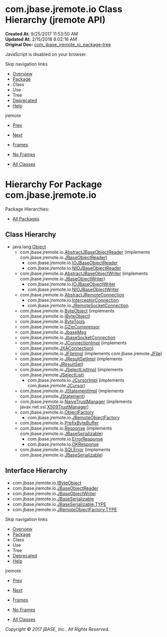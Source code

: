 # com.jbase.jremote.io Class Hierarchy (jremote   API)

**Created At:** 9/25/2017 11:53:50 AM  
**Updated At:** 2/15/2018 8:02:16 AM  
**Original Doc:** [com_jbase_jremote_io_package-tree](https://docs.jbase.com/39250-io/com_jbase_jremote_io_package-tree)  

<!--<br>    try {<br>        if (location.href.indexOf('is-external=true') == -1) {<br>            parent.document.title="com.jbase.jremote.io Class Hierarchy (jremote   API)";<br>        }<br>    }<br>    catch(err) {<br>    }<br>//-->
JavaScript is disabled on your browser.

Skip navigation links

- [Overview](../../../../overview-summary.html)
- [Package](/39250-io/com_jbase_jremote_io_package-summary)
- Class
- Use
- Tree
- [Deprecated](../../../../deprecated-list.html)
- [Help](../../../../help-doc.html)


jremote <br>

- [Prev](/39248-jremote/com_jbase_jremote_package-tree)
- [Next](/39251-charset/com_jbase_jremote_io_charset_package-tree)


- [Frames](../../../../index.html?com/jbase/jremote/io//39250-io/com_jbase_jremote_io_package-tree)
- [No Frames](/39250-io/com_jbase_jremote_io_package-tree)


- [All Classes](../../../../allclasses-noframe.html)


<!--<br>  allClassesLink = document.getElementById("allclasses\_navbar\_top");<br>  if(window==top) {<br>    allClassesLink.style.display = "block";<br>  }<br>  else {<br>    allClassesLink.style.display = "none";<br>  }<br>  //-->

# Hierarchy For Package com.jbase.jremote.io
Package Hierarchies:
- [All Packages](../../../../overview-tree.html)

## Class Hierarchy

- java.lang.[Object](http://java.sun.com/j2se/1.5.0/docs/api/java/lang/Object.html?is-external=true "class or interface in java.lang")
    - com.jbase.jremote.io.[AbstractJBaseObjectReader](/39250-io/com_jbase_jremote_io_abstractjbaseobjectreader "class in com.jbase.jremote.io") (implements com.jbase.jremote.io.[JBaseObjectReader](/39250-io/com_jbase_jremote_io_jbaseobjectreader "interface in com.jbase.jremote.io"))
        - com.jbase.jremote.io.[IOJBaseObjectReader](/39250-io/com_jbase_jremote_io_iojbaseobjectreader "class in com.jbase.jremote.io")
        - com.jbase.jremote.io.[NIOJBaseObjectReader](/39250-io/com_jbase_jremote_io_niojbaseobjectreader "class in com.jbase.jremote.io")
    - com.jbase.jremote.io.[AbstractJBaseObjectWriter](/39250-io/com_jbase_jremote_io_abstractjbaseobjectwriter "class in com.jbase.jremote.io") (implements com.jbase.jremote.io.[JBaseObjectWriter](/39250-io/com_jbase_jremote_io_jbaseobjectwriter "interface in com.jbase.jremote.io"))
        - com.jbase.jremote.io.[IOJBaseObjectWriter](/39250-io/com_jbase_jremote_io_iojbaseobjectwriter "class in com.jbase.jremote.io")
        - com.jbase.jremote.io.[NIOJBaseObjectWriter](/39250-io/com_jbase_jremote_io_niojbaseobjectwriter "class in com.jbase.jremote.io")
    - com.jbase.jremote.io.[AbstractJRemoteConnection](/39250-io/com_jbase_jremote_io_abstractjremoteconnection "class in com.jbase.jremote.io")
        - com.jbase.jremote.io.[InterceptorConnection](/39250-io/com_jbase_jremote_io_interceptorconnection "class in com.jbase.jremote.io")
        - com.jbase.jremote.io.[JRemoteSocketConnection](/39250-io/com_jbase_jremote_io_jremotesocketconnection "class in com.jbase.jremote.io")
    - com.jbase.jremote.io.[ByteObject](/39250-io/com_jbase_jremote_io_byteobject "class in com.jbase.jremote.io") (implements com.jbase.jremote.io.[IByteObject](/39250-io/com_jbase_jremote_io_ibyteobject "interface in com.jbase.jremote.io"))
    - com.jbase.jremote.io.[ByteTools](/39250-io/com_jbase_jremote_io_ByteTools "class in com.jbase.jremote.io")
    - com.jbase.jremote.io.[GZipCompressor](/39250-io/com_jbase_jremote_io_GZipCompressor "class in com.jbase.jremote.io")
    - com.jbase.jremote.io.[JbaseMsg](/39250-io/com_jbase_jremote_io_JbaseMsg "class in com.jbase.jremote.io")
    - com.jbase.jremote.io.[JbaseSocketConnection](/39250-io/com_jbase_jremote_io_JbaseSocketConnection "class in com.jbase.jremote.io")
    - com.jbase.jremote.io.[JConnectionImpl](/39250-io/com_jbase_jremote_io_jconnectionimpl "class in com.jbase.jremote.io") (implements com.jbase.jremote.[JXAConnection](/39248-jremote/com_jbase_jremote_jxaconnection "interface in com.jbase.jremote"))
    - com.jbase.jremote.io.[JFileImpl](/39250-io/com_jbase_jremote_io_jfileimpl "class in com.jbase.jremote.io") (implements com.jbase.jremote.[JFile](/39248-jremote/com_jbase_jremote_jfile "interface in com.jbase.jremote"))
    - com.jbase.jremote.io.[JResultSetImpl](/39250-io/com_jbase_jremote_io_jresultsetimpl "class in com.jbase.jremote.io") (implements com.jbase.jremote.[JResultSet](/39248-jremote/com_jbase_jremote_jresultset "interface in com.jbase.jremote"))
    - com.jbase.jremote.io.[JSelectListImpl](/39250-io/com_jbase_jremote_io_jselectlistimpl "class in com.jbase.jremote.io") (implements com.jbase.jremote.[JSelectList](/39248-jremote/com_jbase_jremote_jselectlist "interface in com.jbase.jremote"))
        - com.jbase.jremote.io.[JCursorImpl](/39250-io/com_jbase_jremote_io_jcursorimpl "class in com.jbase.jremote.io") (implements com.jbase.jremote.[JCursor](/39248-jremote/com_jbase_jremote_jcursor "interface in com.jbase.jremote"))
    - com.jbase.jremote.io.[JStatementImpl](/39250-io/com_jbase_jremote_io_jstatementimpl "class in com.jbase.jremote.io") (implements com.jbase.jremote.[JStatement](/39248-jremote/com_jbase_jremote_jstatement "interface in com.jbase.jremote"))
    - com.jbase.jremote.io.[NaiveTrustManager](/39250-io/com_jbase_jremote_io_NaiveTrustManager "class in com.jbase.jremote.io") (implements javax.net.ssl.[X509TrustManager](http://java.sun.com/j2se/1.5.0/docs/api/javax/net/ssl/X509TrustManager.html?is-external=true "class or interface in javax.net.ssl"))
    - com.jbase.jremote.io.[ObjectFactory](/39250-io/com_jbase_jremote_io_objectfactory "class in com.jbase.jremote.io")
        - com.jbase.jremote.io.[JRemoteObjectFactory](/39250-io/com_jbase_jremote_io_JRemoteObjectFactory "class in com.jbase.jremote.io")
    - com.jbase.jremote.io.[PrefixByteBuffer](/39250-io/com_jbase_jremote_io_PrefixByteBuffer "class in com.jbase.jremote.io")
    - com.jbase.jremote.io.[Response](/39250-io/com_jbase_jremote_io_response "class in com.jbase.jremote.io") (implements com.jbase.jremote.io.[JBaseSerializable](/39250-io/com_jbase_jremote_io_jbaseserializable "interface in com.jbase.jremote.io"))
        - com.jbase.jremote.io.[ErrorResponse](/39250-io/com_jbase_jremote_io_errorresponse "class in com.jbase.jremote.io")
        - com.jbase.jremote.io.[OKResponse](/39250-io/com_jbase_jremote_io_okresponse "class in com.jbase.jremote.io")
    - com.jbase.jremote.io.[SQLError](/39250-io/com_jbase_jremote_io_sqlerror "class in com.jbase.jremote.io") (implements com.jbase.jremote.io.[JBaseSerializable](/39250-io/com_jbase_jremote_io_jbaseserializable "interface in com.jbase.jremote.io"))


## Interface Hierarchy

- com.jbase.jremote.io.[IByteObject](/39250-io/com_jbase_jremote_io_ibyteobject "interface in com.jbase.jremote.io")
- com.jbase.jremote.io.[JBaseObjectReader](/39250-io/com_jbase_jremote_io_jbaseobjectreader "interface in com.jbase.jremote.io")
- com.jbase.jremote.io.[JBaseObjectWriter](/39250-io/com_jbase_jremote_io_jbaseobjectwriter "interface in com.jbase.jremote.io")
- com.jbase.jremote.io.[JBaseSerializable](/39250-io/com_jbase_jremote_io_jbaseserializable "interface in com.jbase.jremote.io")
- com.jbase.jremote.io.[JBaseSerializable.TYPE](/39226-inflow/com_jbase_jremote_io_JBaseSerializable.TYPE "interface in com.jbase.jremote.io")
- com.jbase.jremote.io.[JRemoteObjectFactory.TYPE](/39250-io/com_jbase_jremote_io_JRemoteObjectFactory.TYPE "interface in com.jbase.jremote.io")

Skip navigation links

- [Overview](../../../../overview-summary.html)
- [Package](/39250-io/com_jbase_jremote_io_package-summary)
- Class
- Use
- Tree
- [Deprecated](../../../../deprecated-list.html)
- [Help](../../../../help-doc.html)


jremote <br>

- [Prev](/39248-jremote/com_jbase_jremote_package-tree)
- [Next](/39251-charset/com_jbase_jremote_io_charset_package-tree)


- [Frames](../../../../index.html?com/jbase/jremote/io//39250-io/com_jbase_jremote_io_package-tree)
- [No Frames](/39250-io/com_jbase_jremote_io_package-tree)


- [All Classes](../../../../allclasses-noframe.html)


<!--<br>  allClassesLink = document.getElementById("allclasses\_navbar\_bottom");<br>  if(window==top) {<br>    allClassesLink.style.display = "block";<br>  }<br>  else {<br>    allClassesLink.style.display = "none";<br>  }<br>  //-->

*Copyright © 2017 jBASE, Inc.. All Rights Reserved.*
